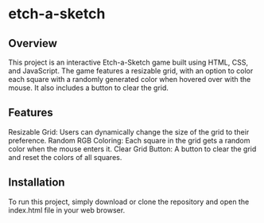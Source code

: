 # etch-a-sketch
## Overview
This project is an interactive Etch-a-Sketch game built using HTML, CSS, and JavaScript. The game features a resizable grid, with an option to color each square with a randomly generated color when hovered over with the mouse. It also includes a button to clear the grid.
## Features
Resizable Grid: Users can dynamically change the size of the grid to their preference.
Random RGB Coloring: Each square in the grid gets a random color when the mouse enters it.
Clear Grid Button: A button to clear the grid and reset the colors of all squares.

## Installation
To run this project, simply download or clone the repository and open the index.html file in your web browser.

